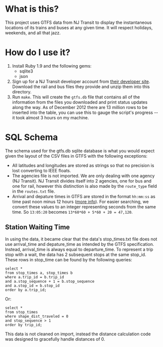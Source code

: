 What is this?
=============

This project uses GTFS data from NJ Transit to display the instantaneous locations of its trains and 
buses at any given time.  It will respect holidays, weekends, and all that jazz.

How do I use it?
================

1. Install Ruby 1.9 and the following gems:
    * sqlite3
    * json
1. Sign up for a NJ Transit developer account from [their developer site](https://www.njtransit.com/mt/mt_servlet.srv?hdnPageAction=MTDevLoginTo).  Download the rail and bus files they provide and unzip them into this directory.
1. Run `make`.  This will create the `gtfs.db` file that contains all of the information from the files you downloaded and print status updates along the way.  As of December 2012 there are 13 million rows to be inserted into the table, you can use this to gauge the script's progress -- it took almost 3 hours on my machine.

SQL Schema
==========

The schema used for the gtfs.db sqlite database is what you would expect given the layout of the CSV files in GTFS with the following exceptions:

* All latitudes and longitudes are stored as strings so that no precision is lost converting to IEEE floats.
* The agencies file is not imported.  We are only dealing with one agency (NJ Transit).  NJ Transit divides itself into 2 agencies, one for bus and one for rail, however this distinction is also made by the `route_type` field in the `routes.txt` file.
* Arrival and depature times in GTFS are stored in the format `hh:mm:ss` as time past noon minus 12 hours ([more info](https://developers.google.com/transit/gtfs/reference#stop_times_fields)).  For easier searching, we convert these values to an integer representing seconds from the same time.  So `13:05:20` becomes `13*60*60 + 5*60 + 20 = 47,120`.

Station Waiting Time
--------------------

In using the data, it became clear that the data's stop_times.txt file does not use arrival_time and depature_time as intended by the GTFS specification.  Instead, arrival_time is always equal to departure_time.  To represent a trip stop with a wait, the data has 2 subsequent stops at the same stop_id.  These rows in stop_time can be found by the following queries:

    select *
    from stop_times a, stop_times b
    where a.trip_id = b.trip_id
    and a.stop_sequence + 1 = b.stop_sequence
    and a.stop_id = b.stop_id
    order by a.trip_id;

Or:

    select *
    from stop_times
    where shape_dist_traveled = 0
    and stop_sequence > 1
    order by trip_id;

This data is not cleaned on import, instead the distance calculation code was designed to gracefully handle distances of 0.  
